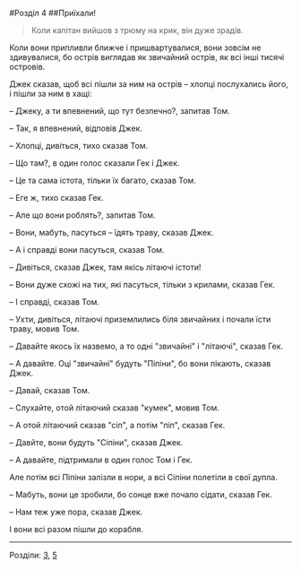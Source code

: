 #Розділ 4
##Приїхали!

>Коли капітан вийшов з трюму на крик, він дуже зрадів.

Коли вони припливли ближче і пришвартувалися, вони зовсім не здивувалися,
бо острів виглядав як звичайний острів, як всі інші тисячі островів.

Джек сказав, щоб всі пішли за ним на острів – хлопці послухались його, і
пішли за ним в хащі:

– Джеку, а ти впевнений, що тут безпечно?, запитав Том.

– Так, я впевнений, відповів Джек.

– Хлопці, дивіться, тихо сказав Том.

– Що там?, в один голос сказали Гек і Джек.

– Це та сама істота, тільки їх багато, сказав Том.

– Еге ж, тихо сказав Гек.

– Але що вони роблять?, запитав Том.

– Вони, мабуть, пасуться – їдять траву, сказав Джек.

– А і справді вони пасуться, сказав Том.

– Дивіться, сказав Джек, там якісь літаючі істоти!

– Вони дуже схожі на тих, які пасуться, тільки з крилами, сказав Гек.

– І справді, сказав Том.

– Ухти, дивіться, літаючі приземлились біля звичайних і почали їсти траву, мовив Том.

– Давайте якось їх назвемо, а то одні "звичайні" і "літаючі", сказав Гек.

– А давайте. Оці "звичайні" будуть "Піпіни", бо вони пікають, сказав Джек.

– Давай, сказав Том.

– Слухайте, отой літаючий сказав "кумек", мовив Том.

– А отой літаючий сказав "сіп", а потім "піп", сказав Гек.

– Давйте, вони будуть "Сіпіни", сказав Джек.

–  А давайте, підтримали в один голос Том і Гек.

Але потім всі Піпіни залізли в нори, а всі Сіпіни полетіли в свої дупла.

– Мабуть, вони це зробили, бо сонце вже почало сідати, сказав Гек.

– Нам теж уже пора, сказав Джек.

І вони всі разом пішли до корабля.

----
Розділи:
[3](Розділ03.md),
[5](Розділ05.md)

